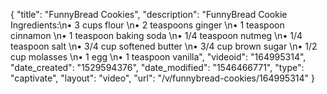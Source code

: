 {
    "title": "FunnyBread Cookies",
    "description": "FunnyBread Cookie Ingredients:\n• 3 cups flour \n• 2 teaspoons ginger \n• 1 teaspoon cinnamon \n• 1 teaspoon baking soda \n• 1\/4 teaspoon nutmeg \n• 1\/4 teaspoon salt \n• 3\/4 cup softened butter \n• 3\/4 cup brown sugar \n• 1\/2 cup molasses \n• 1 egg \n• 1 teaspoon vanilla",
    "videoid": "164995314",
    "date_created": "1529594376",
    "date_modified": "1546466771",
    "type": "captivate",
    "layout": "video",
    "url": "\/v\/funnybread-cookies\/164995314"
}